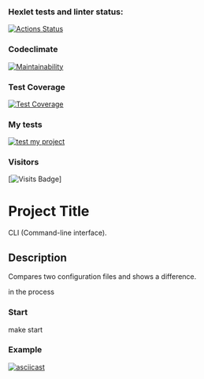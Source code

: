 ### Hexlet tests and linter status:
[![Actions Status](https://github.com/newzavod/frontend-project-lvl2/workflows/hexlet-check/badge.svg)](https://github.com/newzavod/frontend-project-lvl2/actions)

### Codeclimate
[![Maintainability](https://api.codeclimate.com/v1/badges/f15eb7ff0a18f61e7847/maintainability)](https://codeclimate.com/github/newzavod/frontend-project-lvl2/maintainability)

### Test Coverage
[![Test Coverage](https://api.codeclimate.com/v1/badges/f15eb7ff0a18f61e7847/test_coverage)](https://codeclimate.com/github/newzavod/frontend-project-lvl2/test_coverage)

### My tests
[![test my project](https://github.com/newzavod/frontend-project-lvl2/actions/workflows/nodejs.yml/badge.svg)](https://github.com/newzavod/frontend-project-lvl2/actions/workflows/nodejs.yml)

### Visitors
[![Visits Badge](https://badges.pufler.dev/visits/newzavod/frontend-project-lvl2)]


# Project Title
CLI (Command-line interface).

## Description
Compares two configuration files and shows a difference.

in the process

### Start

make start

### Example

[![asciicast](https://asciinema.org/a/PfXqiaS2BqgN2JTvd7naR2c2X.svg)](https://asciinema.org/a/PfXqiaS2BqgN2JTvd7naR2c2X)
